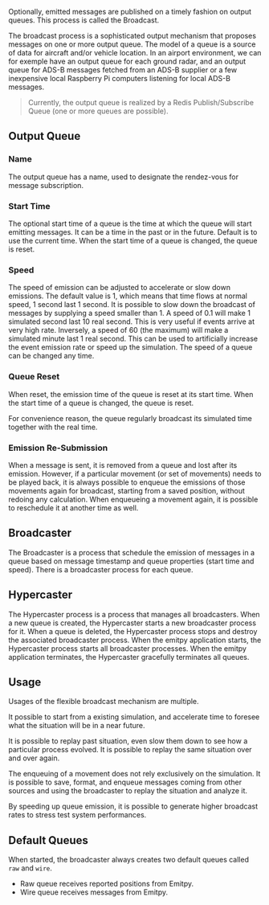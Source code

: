Optionally, emitted messages are published on a timely fashion on output queues. This process is called the Broadcast.

The broadcast process is a sophisticated output mechanism that proposes messages on one or more output queue. The model of a queue is a source of data for aircraft and/or vehicle location.
In an airport environment, we can for exemple have an output queue for each ground radar, and an output queue for ADS-B messages fetched from an ADS-B supplier or a few inexpensive local Raspberry Pi computers listening for local ADS-B messages.

> Currently, the output queue is realized by a Redis Publish/Subscribe Queue (one or more queues are possible).

## Output Queue

### Name
The output queue has a name, used to designate the rendez-vous for message subscription.

### Start Time
The optional start time of a queue is the time at which the queue will start emitting messages. It can be a time in the past or in the future. Default is to use the current time.
When the start time of a queue is changed, the queue is reset. 

### Speed
The speed of emission can be adjusted to accelerate or slow down emissions.
The default value is 1, which means that time flows at normal speed, 1 second last 1 second.
It is possible to slow down the broadcast of messages by supplying a speed smaller than 1. A speed of 0.1 will make 1 simulated second last 10 real second. This is very useful if events arrive at very high rate. Inversely, a speed of 60 (the maximum) will make a simulated minute last 1 real second. This can be used to artificially increase the event emission rate or speed up the simulation.
The speed of a queue can be changed any time.

### Queue Reset
When reset, the emission time of the queue is reset at its start time.
When the start time of a queue is changed, the queue is reset.

For convenience reason, the queue regularly broadcast its simulated time together with the real time.

### Emission Re-Submission
When a message is sent, it is removed from a queue and lost after its emission.
However, if a particular movement (or set of movements) needs to be played back, it is always possible to enqueue the emissions of those movements again for broadcast, starting from a saved position, without redoing any calculation. When enqueueing a movement again, it is possible to reschedule it at another time as well.

## Broadcaster
The Broadcaster is a process that schedule the emission of messages in a queue based on message timestamp and queue properties (start time and speed). There is a broadcaster process for each queue.

## Hypercaster
The Hypercaster process is a process that manages all broadcasters.
When a new queue is created, the Hypercaster starts a new broadcaster process for it.
When a queue is deleted, the Hypercaster process stops and destroy the associated broadcaster  process.
When the emitpy application starts, the Hypercaster process starts all broadcaster processes.
When the emitpy application terminates, the Hypercaster gracefully terminates all queues.

## Usage
Usages of the flexible broadcast mechanism are multiple.

It possible to start from a existing simulation, and accelerate time to foresee what the situation will be in a near future.

It is possible to replay past situation, even slow them down to see how a particular process evolved. It is possible to replay the same situation over and over again.

The enqueuing of a movement does not rely exclusively on the simulation. It is possible to save, format, and enqueue messages coming from other sources and using the broadcaster to replay the situation and analyze it.

By speeding up queue emission, it is possible to generate higher broadcast rates to stress test system performances.

## Default Queues
When started, the broadcaster always creates two default queues called `raw` and `wire`.
- Raw queue receives reported positions from Emitpy.
- Wire queue receives messages from Emitpy.
